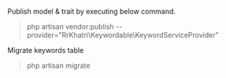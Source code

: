 Publish model & trait by executing below command.
>php artisan vendor:publish --provider="RrKhatri\Keywordable\KeywordServiceProvider"

Migrate keywords table
>php artisan migrate
